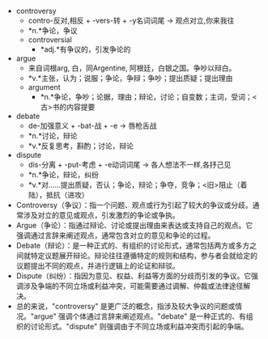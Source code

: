 - controversy
	- contro-反对,相反 + -vers-转 + -y名词词尾 → 观点对立,你来我往
	- *n.*争论，争议
	- controversial
		- *adj.*有争议的，引发争论的
- argue
	- 来自词根arg, 白，同Argentine, 阿根廷，白银之国。争吵以辩白。
	- *v.*主张，认为；说服；争论，争辩；争吵；提出质疑；提出理由
	- argument
		- *n.*争论，争吵；论据，理由；辩论，讨论；自变数；主词，受词；<古>书的内容提要
- debate
	- de-加强意义 + -bat-战 + -e → 唇枪舌战
	- *n.*讨论，辩论
	- *v.*反复思考，斟酌；讨论，辩论
- dispute
	- dis-分离 + -put-考虑 + -e动词词尾 → 各人想法不一样,各抒己见
	- *n.*争论，辩论，纠纷
	- *v.*对……提出质疑，否认；争论，辩论；争夺，竞争；<旧>阻止（着陆），抵抗（进攻）
- Controversy（争议）：指一个问题、观点或行为引起了较大的争议或分歧。通常涉及对立的意见或观点，引发激烈的争论或争执。
- Argue（争论）：指通过辩论、讨论或提出理由来表达或支持自己的观点。它强调通过言辞来阐述观点，通常包含对立的意见和争论的过程。
- Debate（辩论）：是一种正式的、有组织的讨论形式，通常包括两方或多方之间就特定议题展开辩论。辩论往往遵循特定的规则和结构，参与者会就给定的议题提出不同的观点，并进行逻辑上的论证和辩驳。
- Dispute（纠纷）：指因为意见、权益、利益等方面的分歧而引发的争议。它强调涉及争端的不同立场或利益冲突，可能需要通过调解、仲裁或法律途径解决。
- 总的来说，"controversy" 是更广泛的概念，指涉及较大争议的问题或情况。"argue" 强调个体通过言辞来阐述观点。"debate" 是一种正式的、有组织的讨论形式。"dispute" 则强调由于不同立场或利益冲突而引起的争端。